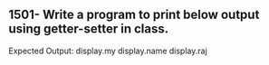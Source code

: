 ## 1501- Write a program to print below output using getter-setter in class.

Expected Output:
display.my
display.name
display.raj
